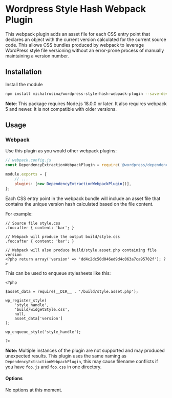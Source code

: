 # Wordpress Style Hash Webpack Plugin

This webpack plugin adds an asset file for each CSS entry point that declares an object with the current version calculated for the current source code.
This allows CSS bundles produced by webpack to leverage WordPress style file versioning without an error-prone process of manually maintaining a version number.

## Installation

Install the module

```bash
npm install michalrusina/wordpress-style-hash-webpack-plugin --save-dev
```

**Note**: This package requires Node.js 18.0.0 or later. It also requires webpack 5 and newer. It is not compatible with older versions.

## Usage

### Webpack

Use this plugin as you would other webpack plugins:

```js
// webpack.config.js
const DependencyExtractionWebpackPlugin = require('@wordpress/dependency-extraction-webpack-plugin');

module.exports = {
	// ...
	plugins: [new DependencyExtractionWebpackPlugin()],
};
```

Each CSS entry point in the webpack bundle will include an asset file that contains the unique version hash calculated based on the file content.

For example:

```
// Source file style.css
.foo:after { content: 'bar'; }

// Webpack will produce the output build/style.css
.foo:after { content: 'bar'; }

// Webpack will also produce build/style.asset.php containing file version
<?php return array('version' => 'dd4c2dc50d046ed9d4c063a7ca95702f'); ?>
```


This can be used to enqueue stylesheets like this:

```
<?php

$asset_data = require(__DIR__ . '/build/style.asset.php');

wp_register_style(
	'style_handle',
	'build/widgetStyle.css',
	null,
	asset_data['version']
);

wp_enqueue_style('style_handle');

?>
```

**Note:** Multiple instances of the plugin are not supported and may produced unexpected results. This plugin uses the same naming as `DependencyExtractionWebpackPlugin`, this may cause filename conflicts if you have `foo.js` and `foo.css` in one directory.

#### Options

No options at this moment.
